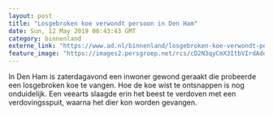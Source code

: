 ```yaml
---
layout: post
title: "Losgebroken koe verwondt persoon in Den Ham"
date: Sun, 12 May 2019 00:43:43 GMT
category: binnenland
externe_link: "https://www.ad.nl/binnenland/losgebroken-koe-verwondt-persoon-in-den-ham~a44d8262/"
feature_image: "https://images2.persgroep.net/rcs/cD2N3qyCmX3ItbVIrdAdeBzQ1jU/diocontent/148020885/_fitwidth/400/?appId=21791a8992982cd8da851550a453bd7f&quality=0.7"
---
```


In Den Ham is zaterdagavond een inwoner gewond geraakt die probeerde een losgebroken koe te vangen. Hoe de koe wist te ontsnappen is nog onduidelijk. Een veearts slaagde erin het beest te verdoven met een verdovingsspuit, waarna het dier kon worden gevangen.
